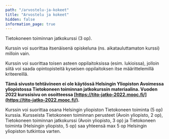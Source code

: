```yaml
---
path: "/arvostelu-ja-kokeet"
title: "Arvostelu ja kokeet"
hidden: false
information_page: true
---
```



Tietokoneen toiminnan jatkokurssi (3 op). 

Kurssin voi suorittaa itsenäisenä opiskeluna (ns. aikatauluttamaton kurssi) milloin vain. 

Kurssin voi suorittaa toisen asteen oppilaitoksissa (esim. lukioissa), jolloin siitä voi saada opintopisteitä kyseisen oppilaitoksen itse määrittelemillä kriteereillä.

**Tämä sivusto tehtävineen ei ole käytössä Helsingin Yliopiston Avoimessa yliopistossa Tietokoneen toiminnan jatkokurssin materiaalina. Vuoden 2022 kurssisivu on osoitteessa [https://tito-jatko-2022.mooc.fi/](https://tito-jatko-2022.mooc.fi/).**

Kurssin voi suorittaa osana Helsingin yliopiston Tietokoneen toiminta (5 op) kurssia. Kursseista Tietokoneen toiminnan perusteet (Avoin yliopisto, 2 op), Tietokoneen toiminnan jatkokurssi (Avoin yliopisto, 3 op) ja Tietokoneen toiminta (Helsingin yliopisto, 5 op) saa yhteensä max 5 op Helsingin yliopiston tutkintoa varten. 

